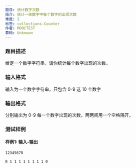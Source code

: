 ```yaml
---
题目: 统计数字次数
简介: 统计一串数字中每个数字的出现次数
难度: 2
标签: collections-Counter
作者: MOOCTEST
慕码: Unknown
---
```


### 题目描述

给定一个数字字符串，请你统计每个数字出现的次数。

### 输入格式

输入为一个数字字符串，只包含 0-9 这 10 个数字

### 输出格式

分别输出为 0-9 每一个数字出现的次数，两两间用一个空格隔开。

### 测试样例

#### 样例1: 输入-输出

```
12345678
```

```
0 1 1 1 1 1 1 1 1 0
```

